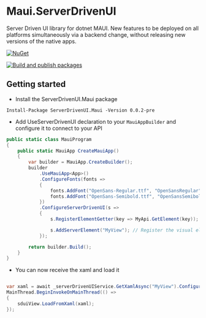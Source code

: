 # Maui.ServerDrivenUI
Server Driven UI library for dotnet MAUI. New features to be deployed on all platforms simultaneously via a backend change, without releasing new versions of the native apps.


 [![NuGet](https://img.shields.io/nuget/v/ServerDrivenUI.Maui.svg)](https://www.nuget.org/packages/ServerDrivenUI.Maui/)
 
 [![Build and publish packages](https://github.com/felipebaltazar/Maui.ServerDrivenUI/actions/workflows/PackageCI.yml/badge.svg)](https://github.com/felipebaltazar/Maui.ServerDrivenUI/actions/workflows/PackageCI.yml)


 ## Getting started

- Install the ServerDrivenUI.Maui package

 ```
 Install-Package ServerDrivenUI.Maui -Version 0.0.2-pre
 ```

- Add UseServerDrivenUI declaration to your `MauiAppBuilder` and configure it to connect to your API

```csharp
public static class MauiProgram
{
	public static MauiApp CreateMauiApp()
	{
		var builder = MauiApp.CreateBuilder();
		builder
			.UseMauiApp<App>()
			.ConfigureFonts(fonts =>
			{
                fonts.AddFont("OpenSans-Regular.ttf", "OpenSansRegular");
                fonts.AddFont("OpenSans-Semibold.ttf", "OpenSansSemibold");
            })
            .ConfigureServerDrivenUI(s =>
            {
                s.RegisterElementGetter(key => MyApi.GetElement(key)); //Register which api will be used to get the UI

                s.AddServerElement("MyView"); // Register the visual elements that will follow server driven ui
            });

		return builder.Build();
	}
}
```

- You can now receive the xaml and load it 

```csharp

var xaml = await _serverDrivenUIService.GetXamlAsync("MyView").ConfigureAwait(false);
MainThread.BeginInvokeOnMainThread(() =>
{
    sduiView.LoadFromXaml(xaml);
});
```
